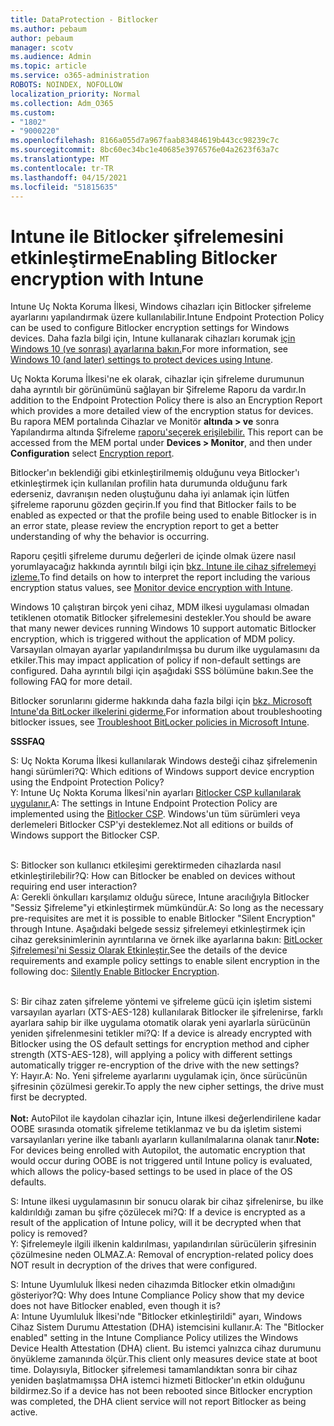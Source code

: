 ```yaml
---
title: DataProtection - Bitlocker
ms.author: pebaum
author: pebaum
manager: scotv
ms.audience: Admin
ms.topic: article
ms.service: o365-administration
ROBOTS: NOINDEX, NOFOLLOW
localization_priority: Normal
ms.collection: Adm_O365
ms.custom:
- "1802"
- "9000220"
ms.openlocfilehash: 8166a055d7a967faab83484619b443cc98239c7c
ms.sourcegitcommit: 8bc60ec34bc1e40685e3976576e04a2623f63a7c
ms.translationtype: MT
ms.contentlocale: tr-TR
ms.lasthandoff: 04/15/2021
ms.locfileid: "51815635"
---
```

# <a name="enabling-bitlocker-encryption-with-intune"></a><span data-ttu-id="d119a-102">Intune ile Bitlocker şifrelemesini etkinleştirme</span><span class="sxs-lookup"><span data-stu-id="d119a-102">Enabling Bitlocker encryption with Intune</span></span>

<span data-ttu-id="d119a-103">Intune Uç Nokta Koruma İlkesi, Windows cihazları için Bitlocker şifreleme ayarlarını yapılandırmak üzere kullanılabilir.</span><span class="sxs-lookup"><span data-stu-id="d119a-103">Intune Endpoint Protection Policy can be used to configure Bitlocker encryption settings for Windows devices.</span></span> <span data-ttu-id="d119a-104">Daha fazla bilgi için, Intune kullanarak cihazları korumak [için Windows 10 (ve sonrası) ayarlarına bakın.](https://docs.microsoft.com/intune/endpoint-protection-windows-10#windows-encryption)</span><span class="sxs-lookup"><span data-stu-id="d119a-104">For more information, see [Windows 10 (and later) settings to protect devices using Intune](https://docs.microsoft.com/intune/endpoint-protection-windows-10#windows-encryption).</span></span>

<span data-ttu-id="d119a-105">Uç Nokta Koruma İlkesi'ne ek olarak, cihazlar için şifreleme durumunun daha ayrıntılı bir görünümünü sağlayan bir Şifreleme Raporu da vardır.</span><span class="sxs-lookup"><span data-stu-id="d119a-105">In addition to the Endpoint Protection Policy there is also an Encryption Report which provides a more detailed view of the encryption status for devices.</span></span> <span data-ttu-id="d119a-106">Bu rapora MEM portalında Cihazlar ve Monitör **altında > ve** sonra Yapılandırma altında Şifreleme [raporu'seçerek erişilebilir.](https://endpoint.microsoft.com/#blade/Microsoft_Intune_DeviceSettings/DevicesMonitorMenu/encryptionReport) </span><span class="sxs-lookup"><span data-stu-id="d119a-106">This report can be accessed from the MEM portal under **Devices > Monitor**, and then under **Configuration** select [Encryption report](https://endpoint.microsoft.com/#blade/Microsoft_Intune_DeviceSettings/DevicesMonitorMenu/encryptionReport).</span></span>

<span data-ttu-id="d119a-107">Bitlocker'ın beklendiği gibi etkinleştirilmemiş olduğunu veya Bitlocker'ı etkinleştirmek için kullanılan profilin hata durumunda olduğunu fark ederseniz, davranışın neden oluştuğunu daha iyi anlamak için lütfen şifreleme raporunu gözden geçirin.</span><span class="sxs-lookup"><span data-stu-id="d119a-107">If you find that Bitlocker fails to be enabled as expected or that the profile being used to enable Bitlocker is in an error state, please review the encryption report to get a better understanding of why the behavior is occurring.</span></span>

<span data-ttu-id="d119a-108">Raporu çeşitli şifreleme durumu değerleri de içinde olmak üzere nasıl yorumlayacağız hakkında ayrıntılı bilgi için [bkz. Intune ile cihaz şifrelemeyi izleme.](https://docs.microsoft.com/mem/intune/protect/encryption-monitor)</span><span class="sxs-lookup"><span data-stu-id="d119a-108">To find details on how to interpret the report including the various encryption status values, see [Monitor device encryption with Intune](https://docs.microsoft.com/mem/intune/protect/encryption-monitor).</span></span>

<span data-ttu-id="d119a-109">Windows 10 çalıştıran birçok yeni cihaz, MDM ilkesi uygulaması olmadan tetiklenen otomatik Bitlocker şifrelemesini destekler.</span><span class="sxs-lookup"><span data-stu-id="d119a-109">You should be aware that many newer devices running Windows 10 support automatic Bitlocker encryption, which is triggered without the application of MDM policy.</span></span> <span data-ttu-id="d119a-110">Varsayılan olmayan ayarlar yapılandırılmışsa bu durum ilke uygulamasını da etkiler.</span><span class="sxs-lookup"><span data-stu-id="d119a-110">This may impact application of policy if non-default settings are configured.</span></span> <span data-ttu-id="d119a-111">Daha ayrıntılı bilgi için aşağıdaki SSS bölümüne bakın.</span><span class="sxs-lookup"><span data-stu-id="d119a-111">See the following FAQ for more detail.</span></span>

<span data-ttu-id="d119a-112">Bitlocker sorunlarını giderme hakkında daha fazla bilgi için [bkz. Microsoft Intune'da BitLocker ilkelerini giderme.](https://docs.microsoft.com/intune/protect/troubleshoot-bitlocker-policies)</span><span class="sxs-lookup"><span data-stu-id="d119a-112">For information about troubleshooting bitlocker issues, see [Troubleshoot BitLocker policies in Microsoft Intune](https://docs.microsoft.com/intune/protect/troubleshoot-bitlocker-policies).</span></span>
 
 
<span data-ttu-id="d119a-113">**SSS**</span><span class="sxs-lookup"><span data-stu-id="d119a-113">**FAQ**</span></span>

<span data-ttu-id="d119a-114">S: Uç Nokta Koruma İlkesi kullanılarak Windows desteği cihaz şifrelemenin hangi sürümleri?</span><span class="sxs-lookup"><span data-stu-id="d119a-114">Q: Which editions of Windows support device encryption using the Endpoint Protection Policy?</span></span><br>
<span data-ttu-id="d119a-115">Y: Intune Uç Nokta Koruma İlkesi'nin ayarları [Bitlocker CSP kullanılarak uygulanır.](https://docs.microsoft.com/windows/client-management/mdm/bitlocker-csp)</span><span class="sxs-lookup"><span data-stu-id="d119a-115">A: The settings in Intune Endpoint Protection Policy are implemented using the [Bitlocker CSP](https://docs.microsoft.com/windows/client-management/mdm/bitlocker-csp).</span></span> <span data-ttu-id="d119a-116">Windows'un tüm sürümleri veya derlemeleri Bitlocker CSP'yi desteklemez.</span><span class="sxs-lookup"><span data-stu-id="d119a-116">Not all editions or builds of Windows support the Bitlocker CSP.</span></span> <br><br>

<span data-ttu-id="d119a-117">S: Bitlocker son kullanıcı etkileşimi gerektirmeden cihazlarda nasıl etkinleştirilebilir?</span><span class="sxs-lookup"><span data-stu-id="d119a-117">Q: How can Bitlocker be enabled on devices without requiring end user interaction?</span></span><br>
<span data-ttu-id="d119a-118">A: Gerekli önkulları karşılamız olduğu sürece, Intune aracılığıyla Bitlocker "Sessiz Şifreleme"yi etkinleştirmek mümkündür.</span><span class="sxs-lookup"><span data-stu-id="d119a-118">A: So long as the necessary pre-requisites are met it is possible to enable Bitlocker "Silent Encryption" through Intune.</span></span> <span data-ttu-id="d119a-119">Aşağıdaki belgede sessiz şifrelemeyi etkinleştirmek için cihaz gereksinimlerinin ayrıntılarına ve örnek ilke ayarlarına bakın: [BitLocker Şifrelemesi'ni Sessiz Olarak Etkinleştir.](https://docs.microsoft.com/mem/intune/protect/encrypt-devices#silently-enable-bitlocker-on-devices)</span><span class="sxs-lookup"><span data-stu-id="d119a-119">See the details of the device requirements and example policy settings to enable silent encryption in the following doc: [Silently Enable Bitlocker Encryption](https://docs.microsoft.com/mem/intune/protect/encrypt-devices#silently-enable-bitlocker-on-devices).</span></span> <br><br>

<span data-ttu-id="d119a-120">S: Bir cihaz zaten şifreleme yöntemi ve şifreleme gücü için işletim sistemi varsayılan ayarları (XTS-AES-128) kullanılarak Bitlocker ile şifrelenirse, farklı ayarlara sahip bir ilke uygulama otomatik olarak yeni ayarlarla sürücünün yeniden şifrelenmesini tetikler mi?</span><span class="sxs-lookup"><span data-stu-id="d119a-120">Q: If a device is already encrypted with Bitlocker using the OS default settings for encryption method and cipher strength (XTS-AES-128), will applying a policy with different settings automatically trigger re-encryption of the drive with the new settings?</span></span><br>
<span data-ttu-id="d119a-121">Y: Hayır.</span><span class="sxs-lookup"><span data-stu-id="d119a-121">A: No.</span></span> <span data-ttu-id="d119a-122">Yeni şifreleme ayarlarını uygulamak için, önce sürücünün şifresinin çözülmesi gerekir.</span><span class="sxs-lookup"><span data-stu-id="d119a-122">To apply the new cipher settings, the drive must first be decrypted.</span></span><br><br>
<span data-ttu-id="d119a-123">**Not:** AutoPilot ile kaydolan cihazlar için, Intune ilkesi değerlendirilene kadar OOBE sırasında otomatik şifreleme tetiklanmaz ve bu da işletim sistemi varsayılanları yerine ilke tabanlı ayarların kullanılmalarına olanak tanır.</span><span class="sxs-lookup"><span data-stu-id="d119a-123">**Note:** For devices being enrolled with Autopilot, the automatic encryption that would occur during OOBE is not triggered until Intune policy is evaluated, which allows the policy-based settings to be used in place of the OS defaults.</span></span>
 
<span data-ttu-id="d119a-124">S: Intune ilkesi uygulamasının bir sonucu olarak bir cihaz şifrelenirse, bu ilke kaldırıldığı zaman bu şifre çözülecek mi?</span><span class="sxs-lookup"><span data-stu-id="d119a-124">Q: If a device is encrypted as a result of the  application of Intune policy, will it be decrypted when that policy is removed?</span></span><br>
<span data-ttu-id="d119a-125">Y: Şifrelemeyle ilgili ilkenin kaldırılması, yapılandırılan sürücülerin şifresinin çözülmesine neden OLMAZ.</span><span class="sxs-lookup"><span data-stu-id="d119a-125">A: Removal of encryption-related policy does NOT result in decryption of the drives that were configured.</span></span>
 
<span data-ttu-id="d119a-126">S: Intune Uyumluluk İlkesi neden cihazımda Bitlocker etkin olmadığını gösteriyor?</span><span class="sxs-lookup"><span data-stu-id="d119a-126">Q: Why does Intune Compliance Policy show that my device does not have Bitlocker enabled, even though it is?</span></span><br>
<span data-ttu-id="d119a-127">A: Intune Uyumluluk İlkesi'nde "Bitlocker etkinleştirildi" ayarı, Windows Cihaz Sistem Durumu Attestation (DHA) istemcisini kullanır.</span><span class="sxs-lookup"><span data-stu-id="d119a-127">A: The "Bitlocker enabled" setting in the Intune Compliance Policy utilizes the Windows Device Health Attestation  (DHA) client.</span></span> <span data-ttu-id="d119a-128">Bu istemci yalnızca cihaz durumunu önyükleme zamanında ölçür.</span><span class="sxs-lookup"><span data-stu-id="d119a-128">This client only measures device state at boot time.</span></span> <span data-ttu-id="d119a-129">Dolayısıyla, Bitlocker şifrelemesi tamamlandıktan sonra bir cihaz yeniden başlatmamışsa DHA istemci hizmeti Bitlocker'ın etkin olduğunu bildirmez.</span><span class="sxs-lookup"><span data-stu-id="d119a-129">So if a device has not been rebooted since Bitlocker encryption was completed, the DHA client service will not report Bitlocker as being active.</span></span>
 
 